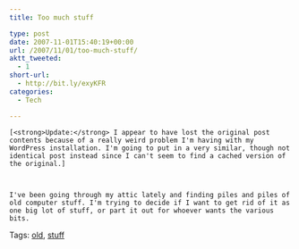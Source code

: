 ```yaml
---
title: Too much stuff

type: post
date: 2007-11-01T15:40:19+00:00
url: /2007/11/01/too-much-stuff/
aktt_tweeted:
  - 1
short-url:
  - http://bit.ly/exyKFR
categories:
  - Tech

---
```

<div class='microid-mailto+http:sha1:96152669b5a44a00eccdaec9949f55f5d69c2e48'>
  
    [<strong>Update:</strong> I appear to have lost the original post contents because of a really weird problem I'm having with my WordPress installation. I'm going to put in a very similar, though not identical post instead since I can't seem to find a cached version of the original.]
  
  
  
    I've been going through my attic lately and finding piles and piles of old computer stuff. I'm trying to decide if I want to get rid of it as one big lot of stuff, or part it out for whoever wants the various bits.
  
</div>

<div class="st-post-tags">
  Tags: <a href="http://www.cavort.org/tag/old/" title="old" rel="tag">old</a>, <a href="http://www.cavort.org/tag/stuff/" title="stuff" rel="tag">stuff</a><br />
</div>